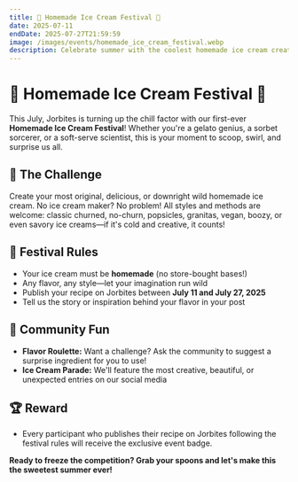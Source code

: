```yaml
---
title: 🍦 Homemade Ice Cream Festival 🍦
date: 2025-07-11
endDate: 2025-07-27T21:59:59
image: /images/events/homemade_ice_cream_festival.webp
description: Celebrate summer with the coolest homemade ice cream creations!
---
```


# 🍦 Homemade Ice Cream Festival 🍦

This July, Jorbites is turning up the chill factor with our first-ever **Homemade Ice Cream Festival**! Whether you're a gelato genius, a sorbet sorcerer, or a soft-serve scientist, this is your moment to scoop, swirl, and surprise us all.

## 🧊 The Challenge

Create your most original, delicious, or downright wild homemade ice cream. No ice cream maker? No problem! All styles and methods are welcome: classic churned, no-churn, popsicles, granitas, vegan, boozy, or even savory ice creams—if it's cold and creative, it counts!

## 🎨 Festival Rules

- Your ice cream must be **homemade** (no store-bought bases!)
- Any flavor, any style—let your imagination run wild
- Publish your recipe on Jorbites between **July 11 and July 27, 2025**
- Tell us the story or inspiration behind your flavor in your post

## 🍧 Community Fun

- **Flavor Roulette:** Want a challenge? Ask the community to suggest a surprise ingredient for you to use!
- **Ice Cream Parade:** We'll feature the most creative, beautiful, or unexpected entries on our social media

## 🏆 Reward

- Every participant who publishes their recipe on Jorbites following the festival rules will receive the exclusive event badge.

**Ready to freeze the competition? Grab your spoons and let's make this the sweetest summer ever!**

